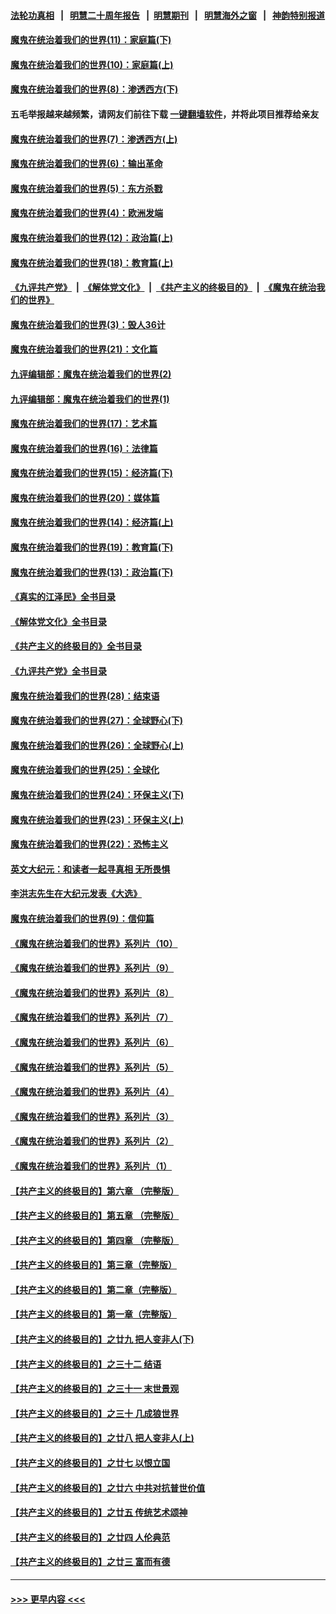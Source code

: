 #### [法轮功真相](https://github.com/gfw-breaker/truth/blob/master/README.md?t=0) &nbsp;&nbsp;|&nbsp;&nbsp; [明慧二十周年报告](https://github.com/gfw-breaker/mh-reports/blob/master/README.md?t=0) &nbsp;&nbsp;|&nbsp;&nbsp;[明慧期刊](https://github.com/gfw-breaker/mh-qikan) &nbsp;&nbsp;|&nbsp;&nbsp; [明慧海外之窗](https://github.com/gfw-breaker/mh-news/blob/master/README.md?t=0) &nbsp;&nbsp;|&nbsp;&nbsp; [神韵特别报道](https://github.com/gfw-breaker/mh-news/blob/master/shenyun.md?t=0)
#### [魔鬼在统治着我们的世界(11)：家庭篇(下)](../pages/nsc422/n10440961.md?t=12050901) 
#### [魔鬼在统治着我们的世界(10)：家庭篇(上)](../pages/nsc422/n10435448.md?t=12050901) 
#### [魔鬼在统治着我们的世界(8)：渗透西方(下)](../pages/nsc422/n10429603.md?t=12050901) 
#### 五毛举报越来越频繁，请网友们前往下载 [一键翻墙软件](https://github.com/gfw-breaker/ssr-accounts)，并将此项目推荐给亲友
#### [魔鬼在统治着我们的世界(7)：渗透西方(上)](../pages/nsc422/n10426013.md?t=12050901) 
#### [魔鬼在统治着我们的世界(6)：输出革命](../pages/nsc422/n10421536.md?t=12050901) 
#### [魔鬼在统治着我们的世界(5)：东方杀戮](../pages/nsc422/n10417707.md?t=12050901) 
#### [魔鬼在统治着我们的世界(4)：欧洲发端](../pages/nsc422/n10414890.md?t=12050901) 
#### [魔鬼在统治着我们的世界(12)：政治篇(上)](../pages/nsc422/n10444576.md?t=12050901) 
#### [魔鬼在统治着我们的世界(18)：教育篇(上)](../pages/nsc422/n10526970.md?t=12050901) 
#### [《九评共产党》](https://github.com/begood0513/9ping.md/blob/master/README.md) &nbsp;|&nbsp; [《解体党文化》](../../../../jtdwh.md/blob/master/README.md)  &nbsp;|&nbsp; [《共产主义的终极目的》](../../../../gczydzjmd.md/blob/master/README.md) &nbsp;|&nbsp; [《魔鬼在统治我们的世界》](../../../../mgztzwmdsj.md/blob/master/README.md) 
#### [魔鬼在统治着我们的世界(3)：毁人36计](../pages/nsc422/n10411583.md?t=12050901) 
#### [魔鬼在统治着我们的世界(21)：文化篇](../pages/nsc422/n10597706.md?t=12050901) 
#### [九评编辑部：魔鬼在统治着我们的世界(2)](../pages/nsc422/n10410036.md?t=12050901) 
#### [九评编辑部：魔鬼在统治着我们的世界(1)](../pages/nsc422/n10406825.md?t=12050901) 
#### [魔鬼在统治着我们的世界(17)：艺术篇](../pages/nsc422/n10499093.md?t=12050901) 
#### [魔鬼在统治着我们的世界(16)：法律篇](../pages/nsc422/n10485969.md?t=12050901) 
#### [魔鬼在统治着我们的世界(15)：经济篇(下)](../pages/nsc422/n10469975.md?t=12050901) 
#### [魔鬼在统治着我们的世界(20)：媒体篇](../pages/nsc422/n10586579.md?t=12050901) 
#### [魔鬼在统治着我们的世界(14)：经济篇(上)](../pages/nsc422/n10457370.md?t=12050901) 
#### [魔鬼在统治着我们的世界(19)：教育篇(下)](../pages/nsc422/n10564808.md?t=12050901) 
#### [魔鬼在统治着我们的世界(13)：政治篇(下)](../pages/nsc422/n10448270.md?t=12050901) 
#### [《真实的江泽民》全书目录](../pages/nsc422/n13721399.md?t=12050901) 
#### [《解体党文化》全书目录](../pages/nsc422/n13721157.md?t=12050901) 
#### [《共产主义的终极目的》全书目录](../pages/nsc422/n13721048.md?t=12050901) 
#### [《九评共产党》全书目录](../pages/nsc422/n13708085.md?t=12050901) 
#### [魔鬼在统治着我们的世界(28)：结束语](../pages/nsc422/n10936246.md?t=12050901) 
#### [魔鬼在统治着我们的世界(27)：全球野心(下)](../pages/nsc422/n10928319.md?t=12050901) 
#### [魔鬼在统治着我们的世界(26)：全球野心(上)](../pages/nsc422/n10900318.md?t=12050901) 
#### [魔鬼在统治着我们的世界(25)：全球化](../pages/nsc422/n10788205.md?t=12050901) 
#### [魔鬼在统治着我们的世界(24)：环保主义(下)](../pages/nsc422/n10695307.md?t=12050901) 
#### [魔鬼在统治着我们的世界(23)：环保主义(上)](../pages/nsc422/n10688613.md?t=12050901) 
#### [魔鬼在统治着我们的世界(22)：恐怖主义](../pages/nsc422/n10614727.md?t=12050901) 
#### [英文大纪元：和读者一起寻真相 无所畏惧](../pages/nsc422/n12542027.md?t=12050901) 
#### [李洪志先生在大纪元发表《大选》](../pages/nsc422/n12534746.md?t=12050901) 
#### [魔鬼在统治着我们的世界(9)：信仰篇](../pages/nsc422/n10432159.md?t=12050901) 
#### [《魔鬼在统治着我们的世界》系列片（10）](../pages/nsc422/n12292670.md?t=12050901) 
#### [《魔鬼在统治着我们的世界》系列片（9）](../pages/nsc422/n12290859.md?t=12050901) 
#### [《魔鬼在统治着我们的世界》系列片（8）](../pages/nsc422/n12287445.md?t=12050901) 
#### [《魔鬼在统治着我们的世界》系列片（7）](../pages/nsc422/n12283425.md?t=12050901) 
#### [《魔鬼在统治着我们的世界》系列片（6）](../pages/nsc422/n12282314.md?t=12050901) 
#### [《魔鬼在统治着我们的世界》系列片（5）](../pages/nsc422/n12281419.md?t=12050901) 
#### [《魔鬼在统治着我们的世界》系列片（4）](../pages/nsc422/n12274024.md?t=12050901) 
#### [《魔鬼在统治着我们的世界》系列片（3）](../pages/nsc422/n12271322.md?t=12050901) 
#### [《魔鬼在统治着我们的世界》系列片（2）](../pages/nsc422/n12269049.md?t=12050901) 
#### [《魔鬼在统治着我们的世界》系列片（1）](../pages/nsc422/n12267575.md?t=12050901) 
#### [【共产主义的终极目的】第六章 （完整版）](../pages/nsc422/n11428913.md?t=12050901) 
#### [【共产主义的终极目的】第五章 （完整版）](../pages/nsc422/n11428912.md?t=12050901) 
#### [【共产主义的终极目的】第四章 （完整版）](../pages/nsc422/n11428907.md?t=12050901) 
#### [【共产主义的终极目的】第三章（完整版）](../pages/nsc422/n11428848.md?t=12050901) 
#### [【共产主义的终极目的】第二章（完整版）](../pages/nsc422/n11428831.md?t=12050901) 
#### [【共产主义的终极目的】第一章（完整版）](../pages/nsc422/n11417651.md?t=12050901) 
#### [【共产主义的终极目的】之廿九 把人变非人(下)](../pages/nsc422/n11344140.md?t=12050901) 
#### [【共产主义的终极目的】之三十二 结语](../pages/nsc422/n11360535.md?t=12050901) 
#### [【共产主义的终极目的】之三十一 末世景观](../pages/nsc422/n11351129.md?t=12050901) 
#### [【共产主义的终极目的】之三十 几成狼世界](../pages/nsc422/n11348280.md?t=12050901) 
#### [【共产主义的终极目的】之廿八 把人变非人(上)](../pages/nsc422/n11340492.md?t=12050901) 
#### [【共产主义的终极目的】之廿七 以恨立国](../pages/nsc422/n11336944.md?t=12050901) 
#### [【共产主义的终极目的】之廿六 中共对抗普世价值](../pages/nsc422/n11324785.md?t=12050901) 
#### [【共产主义的终极目的】之廿五 传统艺术颂神](../pages/nsc422/n11296396.md?t=12050901) 
#### [【共产主义的终极目的】之廿四 人伦典范](../pages/nsc422/n11296397.md?t=12050901) 
#### [【共产主义的终极目的】之廿三 富而有德](../pages/nsc422/n11283598.md?t=12050901) 

----
#### [ >>> 更早内容 <<< ](../indexes/nsc422-earlier.md)
